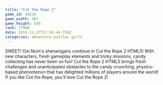 ```yaml
---
title: "Cut the Rope 2"
game_id: 40214
game_width: 363
game_height: 550
rank: 17900
date: 2015-11-17T17:55:44.758Z
categories: adventure puzzles girls
---
```

SWEET! Om Nom's shenanigans continue in Cut the Rope 2 HTML5! With new characters, fresh gameplay elements and tricky missions, candy collecting has never been so fun!
Cut the Rope 2 HTML5 brings fresh challenges and unanticipated obstacles to the candy crunching, physics-based phenomenon that has delighted millions of players around the world! If you like Cut the Rope, you'll love Cut the Rope 2!